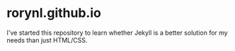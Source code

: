 # rorynl.github.io

I've started this repository to learn whether Jekyll is a better solution for my needs than just HTML/CSS.
